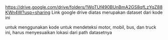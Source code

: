 https://drive.google.com/drive/folders/1WoTUf490BUnBmA2GS8qfLzYqZ88KWn4W?usp=sharing
Link google drive diatas merupakan dataset dari kode ini

untuk menggunakan kode untuk mendeteksi motor, mobil, bus, dan truck ini, harus menyesuaikan lokasi dari path datasetnya
